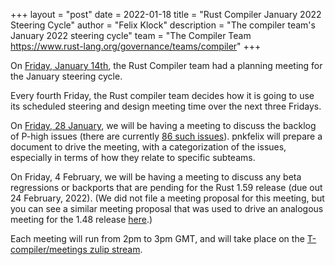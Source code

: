 +++
layout = "post"
date = 2022-01-18
title = "Rust Compiler January 2022 Steering Cycle"
author = "Felix Klock"
description = "The compiler team's January 2022 steering cycle"
team = "The Compiler Team <https://www.rust-lang.org/governance/teams/compiler>"
+++

On [Friday, January 14th][jan-14-zulip-archive], the Rust Compiler team had a planning meeting for the January steering cycle.

[jan-14-zulip-archive]: https://zulip-archive.rust-lang.org/stream/238009-t-compiler/meetings/topic/.5Bplanning.20meeting.5D.202022-01-14.html

Every fourth Friday, the Rust compiler team decides how
it is going to use its scheduled steering and design meeting time over the next
three Fridays.

On [Friday, 28 January][jan-28-mtg], we will be having a meeting to
discuss the  backlog of P-high issues (there are currently [86 such issues][p-high-issue-list]). pnkfelix will prepare a document to drive the meeting, with a categorization of the issues, especially in terms of how they relate to specific subteams.

[jan-28-mtg]: https://github.com/rust-lang/compiler-team/issues/479
[p-high-issue-list]: https://github.com/rust-lang/rust/issues?q=is%3Aopen+is%3Aissue+label%3AP-high

On Friday, 4 February, we will be having a meeting to
discuss any beta regressions or backports that are pending for the
Rust 1.59 release (due out 24 February, 2022). (We did not file a
meeting proposal for this meeting, but you can see a similar meeting
proposal that was used to drive an analogous meeting for the 1.48 release
[here](https://github.com/rust-lang/compiler-team/issues/382).)

Each meeting will run from 2pm to 3pm GMT, and will take place on the
[T-compiler/meetings zulip stream][zulip].

[zulip]: https://rust-lang.zulipchat.com/#narrow/stream/238009-t-compiler.2Fmeetings
